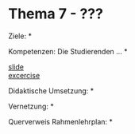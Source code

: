 # Thema 7 - ???

Ziele:
* 

Kompetenzen: Die Studierenden ...
* 

[slide](topic-7/slide.md)  
[excercise](topic-7/excercise.md)  

Didaktische Umsetzung:
* 

Vernetzung:
* 

Querverweis Rahmenlehrplan:
* 